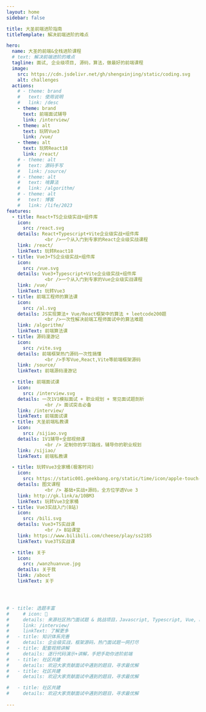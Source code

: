 ```yaml
---
layout: home
sidebar: false

title: 大圣前端进阶指南
titleTemplate: 解决前端进阶的难点

hero:
  name: 大圣的前端&全栈进阶课程
  # text: 解决前端进阶的难点
  tagline: 面试, 企业级项目, 源码，算法，做最好的前端课程
  image:
    src: https://cdn.jsdelivr.net/gh/shengxinjing/static/coding.svg
    alt: challenges
  actions:
    # - theme: brand
    #   text: 使用说明
    #   link: /desc
    - theme: brand
      text: 前端面试辅导
      link: /interview/
    - theme: alt
      text: 玩转Vue3
      link: /vue/
    - theme: alt
      text: 玩转React18
      link: /react/
    # - theme: alt
    #   text: 源码手写
    #   link: /source/
    # - theme: alt
    #   text: 啃算法
    #   link: /algorithm/
    # - theme: alt
    #   text: 博客
    #   link: /life/2023
features:
  - title: React+TS企业级实战+组件库
    icon: 
      src: /react.svg
    details: React+Typescript+Vite企业级实战+组件库
              <br />一个从入门到专家的React企业级实战课程
    link: /react/
    linkText: 玩转React18
  - title: Vue3+TS企业级实战+组件库
    icon: 
      src: /vue.svg
    details: Vue3+Typescript+Vite企业级实战+组件库
              <br />一个从入门到专家的Vue企业级实战课程
    link: /vue/
    linkText: 玩转Vue3
  - title: 前端工程师的算法课
    icon: 
      src: /al.svg
    details: JS实现算法+ Vue/React框架中的算法 + leetcode200题
              <br />一次性解决前端工程师面试中的算法难题
    link: /algorithm/
    linkText: 前端算法课
  - title: 源码漫游记
    icon: 
      src: /vite.svg
    details: 前端框架热门源码一次性搞懂
              <br />手写Vue,React,Vite等前端框架源码
    link: /source/
    linkText: 前端源码漫游记

  - title: 前端面试课
    icon: 
      src: /interview.svg
    details: 一次1V1模拟面试 + 职业规划 + 常见面试题剖析
              <br /> 面试突击必备
    link: /interview/
    linkText: 前端面试课
  - title: 大圣前端私教课
    icon: 
      src: /sijiao.svg
    details: 1V1辅导+全部视频课
              <br /> 定制你的学习路线，辅导你的职业规划
    link: /sijiao/
    linkText: 前端私教课

  - title: 玩转Vue3全家桶(极客时间)
    icon: 
      src: https://static001.geekbang.org/static/time/icon/apple-touch-icon.jpg
    details: 图文课程
              <br /> 基础+实战+源码，全方位学透Vue 3
    link: http://gk.link/a/10BM3
    linkText: 玩转Vue3全家桶
  - title: Vue3实战入门(B站)
    icon: 
      src: /bili.svg
    details: Vue3+TS实战课
              <br /> B站课堂
    link: https://www.bilibili.com/cheese/play/ss2185
    linkText: Vue3TS实战课

  - title: 关于
    icon: 
      src: /wanzhuanvue.jpg
    details: 关于我
    link: /about
    linkText: 关于




# - title: 选题丰富
#     # icon: 🚀
#     details: 来源社区热门面试题 & 挑战项目，Javascript, Typescript, Vue, React, Node.js, 系统设计题
#     link: /interview/
#     linkText: 了解更多
#   - title: 知识体系完善
#     details: 企业级实战，框架源码，热门面试题一网打尽
#   - title: 配套视频讲解
#     details: 逐行代码演示+讲解，手把手助你进阶前端
#   - title: 社区共建
#     details: 欢迎大家贡献面试中遇到的题目，寻求最优解
#   - title: 社区共建
#     details: 欢迎大家贡献面试中遇到的题目，寻求最优解

#   - title: 社区共建
#     details: 欢迎大家贡献面试中遇到的题目，寻求最优解
    
---
```






<!-- [https://github.com/goncy/interview-challenges](https://github.com/goncy/interview-challenges)



[https://github.com/sadanandpai/javascript-code-challenges](https://github.com/sadanandpai/javascript-code-challenges)

[https://github.com/alexgurr/react-coding-challenges](https://github.com/alexgurr/react-coding-challenges)

[https://github.com/felipefialho/frontend-challenges](https://github.com/felipefialho/frontend-challenges)
 -->








<!-- [https://github.com/pinglu85/BFEdevSolutions](https://github.com/pinglu85/BFEdevSolutions) -->
